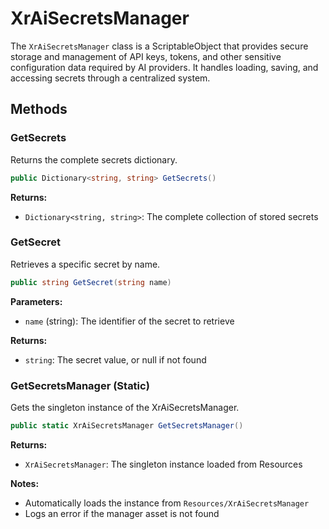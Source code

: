 # XrAiSecretsManager

The `XrAiSecretsManager` class is a ScriptableObject that provides secure storage and management of API keys, tokens, and other sensitive configuration data required by AI providers. It handles loading, saving, and accessing secrets through a centralized system.

## Methods

### GetSecrets

Returns the complete secrets dictionary.

```csharp
public Dictionary<string, string> GetSecrets()
```

**Returns:**
- `Dictionary<string, string>`: The complete collection of stored secrets

### GetSecret

Retrieves a specific secret by name.

```csharp
public string GetSecret(string name)
```

**Parameters:**
- `name` (string): The identifier of the secret to retrieve

**Returns:**
- `string`: The secret value, or null if not found

### GetSecretsManager (Static)

Gets the singleton instance of the XrAiSecretsManager.

```csharp
public static XrAiSecretsManager GetSecretsManager()
```

**Returns:**
- `XrAiSecretsManager`: The singleton instance loaded from Resources

**Notes:**
- Automatically loads the instance from `Resources/XrAiSecretsManager`
- Logs an error if the manager asset is not found
